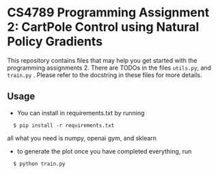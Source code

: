# CS4789 Programming Assignment 2: CartPole Control using Natural Policy Gradients

This repository contains files that may help you get started with the programming assignments 2.
There are TODOs in the files `utils.py`, and `train.py` .
Please refer to the docstring in these files for more details.

## Usage

* You can install in requirements.txt by running
```
  $ pip install -r requirements.txt
```
all what you need is numpy, openai gym, and sklearn

* to generate the plot once you have completed everything, run
```
  $ python train.py
```
